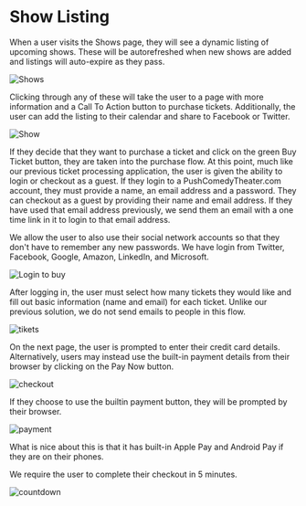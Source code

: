 # Show Listing

When a user visits the Shows page, they will see a dynamic listing of upcoming shows.  These will be autorefreshed when new shows are added and listings will auto-expire as they pass.

![Shows](images/show_listing.png)

Clicking through any of these will take the user to a page with more information and a Call To Action button to purchase tickets.  Additionally, the user can add the listing to their calendar and share to Facebook or Twitter.

![Show](images/show_info.png)

If they decide that they want to purchase a ticket and click on the green Buy Ticket button, they are taken into the purchase flow.  At this point, much like our previous ticket processing application, the user is given the ability to login or checkout as a guest.  If they login to a PushComedyTheater.com account, they must provide a name, an email address and a password.  They can checkout as a guest by providing their name and email address.  If they have used that email address previously, we send them an email with a one time link in it to login to that email address.

We allow the user to also use their social network accounts so that they don't have to remember any new passwords.  We have login from Twitter, Facebook, Google, Amazon, LinkedIn, and Microsoft.

![Login to buy](images/login_to_buy.png)

After logging in, the user must select how many tickets they would like and fill out basic information (name and email) for each ticket.  Unlike our previous solution, we do not send emails to people in this flow.

![tikets](images/tickets.png)

On the next page, the user is prompted to enter their credit card details.  Alternatively, users may instead use the built-in payment details from their browser by clicking on the Pay Now button. 

![checkout](images/checkout.png)

If they choose to use the builtin payment button, they will be prompted by their browser.

![payment](images/checkoutform.png)

What is nice about this is that it has built-in Apple Pay and Android Pay if they are on their phones.

We require the user to complete their checkout in 5 minutes.

![countdown](images/countdown.png)